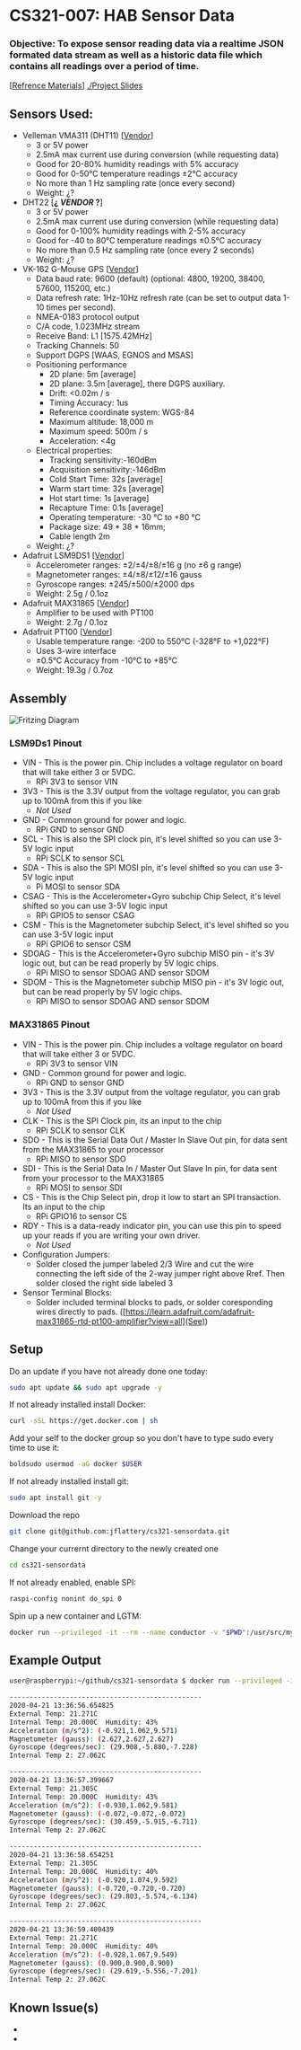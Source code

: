 # CS321-007: HAB Sensor Data
### Objective: To expose sensor reading data via a realtime JSON formated data stream as well as a historic data file which contains all readings over a period of time.
[[Refrence Materials](references.md)] [./Project Slides](./AeroHAB6-Overview.pdf)

## Sensors Used:
* Velleman VMA311 (DHT11) [[Vendor](https://www.microcenter.com/product/613629/velleman-dht11-digital-temperature-humidity-sensor-module-for-arduino)]
  * 3 or 5V power
  * 2.5mA max current use during conversion (while requesting data)
  * Good for 20-80% humidity readings with 5% accuracy
  * Good for 0-50°C temperature readings ±2°C accuracy
  * No more than 1 Hz sampling rate (once every second)
  * Weight: ¿?
* DHT22 [**¿ _VENDOR_ ?**]
  * 3 or 5V power
  * 2.5mA max current use during conversion (while requesting data)
  * Good for 0-100% humidity readings with 2-5% accuracy
  * Good for -40 to 80°C temperature readings ±0.5°C accuracy
  * No more than 0.5 Hz sampling rate (once every 2 seconds)
  * Weight: ¿?
* VK-162 G-Mouse GPS [[Vendor](https://www.amazon.com/gp/product/B078Y52FGQ)]
  * Data baud rate: 9600 (default) (optional: 4800, 19200, 38400, 57600, 115200, etc.) 
  * Data refresh rate: 1Hz-10Hz refresh rate (can be set to output data 1-10 times per second). 
  * NMEA-0183 protocol output 
  * C/A code, 1.023MHz stream
  * Receive Band: L1 [1575.42MHz]
  * Tracking Channels: 50
  * Support DGPS [WAAS, EGNOS and MSAS]
  * Positioning performance
    * 2D plane: 5m [average]
    * 2D plane: 3.5m [average], there DGPS auxiliary.
    * Drift: <0.02m / s
    * Timing Accuracy: 1us
    * Reference coordinate system: WGS-84
    * Maximum altitude: 18,000 m
    * Maximum speed: 500m / s
    * Acceleration: <4g
  * Electrical properties:
    * Tracking sensitivity:-160dBm
    * Acquisition sensitivity:-146dBm
    * Cold Start Time: 32s [average]
    * Warm start time: 32s [average]
    * Hot start time: 1s [average]
    * Recapture Time: 0.1s [average]
    * Operating temperature: -30 ℃ to +80 ℃
    * Package size:  49 * 38 * 16mm;
    * Cable length 2m
  * Weight: ¿?
* Adafruit LSM9DS1 [[Vendor](https://www.adafruit.com/product/3387)]
  * Accelerometer ranges: ±2/±4/±8/±16 g (no ±6 g range)
  * Magnetometer ranges: ±4/±8/±12/±16 gauss
  * Gyroscope ranges: ±245/±500/±2000 dps
  * Weight: 2.5g / 0.1oz 
* Adafruit MAX31865 [[Vendor](https://www.adafruit.com/product/3328)]
  * Amplifier to be used with PT100
  * Weight: 2.7g / 0.1oz 
* Adafruit PT100 [[Vendor](https://www.adafruit.com/product/3290)]
  * Usable temperature range: -200 to 550°C (-328°F to +1,022°F)
  * Uses 3-wire interface
  * ±0.5°C Accuracy from -10°C to +85°C
  * Weight: 19.3g / 0.7oz 

## Assembly
![Fritzing Diagram](gpio-sensor-diagram.png)
### LSM9Ds1 Pinout
  * VIN - This is the power pin. Chip includes a voltage regulator on board that will take either 3 or 5VDC.
    * RPi 3V3 to sensor VIN
  * 3V3 - This is the 3.3V output from the voltage regulator, you can grab up to 100mA from this if you like
    * _Not Used_
  * GND - Common ground for power and logic.
    * RPi GND to sensor GND
  * SCL - This is also the SPI clock pin, it's level shifted so you can use 3-5V logic input
    * RPi SCLK to sensor SCL
  * SDA - This is also the SPI MOSI pin, it's level shifted so you can use 3-5V logic input
    * Pi MOSI to sensor SDA
  * CSAG - This is the Accelerometer+Gyro subchip Chip Select, it's level shifted so you can use 3-5V logic input
    * RPi GPIO5 to sensor CSAG
  * CSM - This is the Magnetometer subchip Select, it's level shifted so you can use 3-5V logic input
    * RPi GPIO6 to sensor CSM
  * SDOAG - This is the Accelerometer+Gyro subchip MISO pin - it's 3V logic out, but can be read properly by 5V logic chips.
    * RPi MISO to sensor SDOAG AND sensor SDOM
  * SDOM - This is the Magnetometer subchip MISO pin - it's 3V logic out, but can be read properly by 5V logic chips.
    * RPi MISO to sensor SDOAG AND sensor SDOM

### MAX31865 Pinout
  * VIN - This is the power pin. Chip includes a voltage regulator on board that will take either 3 or 5VDC.
    * RPi 3V3 to sensor VIN
  * GND - Common ground for power and logic.
    * RPi GND to sensor GND
  * 3V3 - This is the 3.3V output from the voltage regulator, you can grab up to 100mA from this if you like
    * _Not Used_
  * CLK - This is the SPI Clock pin, its an input to the chip
    * RPi SCLK to sensor CLK
  * SDO - This is the Serial Data Out / Master In Slave Out pin, for data sent from the MAX31865 to your processor
    * RPi MISO to sensor SDO
  * SDI - This is the Serial Data In / Master Out Slave In pin, for data sent from your processor to the MAX31865
    * RPi MOSI to sensor SDI
  * CS - This is the Chip Select pin, drop it low to start an SPI transaction. Its an input to the chip
    * RPi GPIO16 to sensor CS
  * RDY - This is a data-ready indicator pin, you can use this pin to speed up your reads if you are writing your own driver. 
    * _Not Used_
  * Configuration Jumpers: 
    * Solder closed the jumper labeled 2/3 Wire and cut the wire connecting the left side of the 2-way jumper right above Rref. Then solder closed the right side labeled 3
  * Sensor Terminal Blocks:
    * Solder included terminal blocks to pads, or solder coresponding wires directly to pads. ([https://learn.adafruit.com/adafruit-max31865-rtd-pt100-amplifier?view=all](See))

## Setup
Do an update if you have not already done one today:
```bash
sudo apt update && sudo apt upgrade -y
```
If not already installed install Docker:
```bash 
curl -sSL https://get.docker.com | sh
```
Add your self to the docker group so you don't have to type sudo every time to use it:
```bash
boldsudo usermod -aG docker $USER
```
If not already installed install git:
```bash
sudo apt install git -y
```
Download the repo
```bash
git clone git@github.com:jflattery/cs321-sensordata.git
```
Change your currernt directory to the newly created one
```bash
cd cs321-sensordata
```
If not already enabled, enable SPI:
```bash
raspi-config nonint do_spi 0
```
Spin up a new container and LGTM:
```bash
docker run --privileged -it --rm --name conductor -v "$PWD":/usr/src/myapp -w /usr/src/myapp circuit-python:latest python app/conductor.py
```
## Example Output
```bash
user@raspberrypi:~/github/cs321-sensordata $ docker run --privileged -it --rm --name conductor -v "$PWD":/usr/src/myapp -w /usr/src/myapp circuit-python:latest python app/conductor.py

------------------------------------------------
2020-04-21 13:36:56.654825
External Temp: 21.271C
Internal Temp: 20.000C  Humidity: 43%
Acceleration (m/s^2): (-0.921,1.062,9.571)
Magnetometer (gauss): (2.627,2.627,2.627)
Gyroscope (degrees/sec): (29.908,-5.880,-7.228)
Internal Temp 2: 27.062C

------------------------------------------------
2020-04-21 13:36:57.399667
External Temp: 21.305C
Internal Temp: 20.000C  Humidity: 43%
Acceleration (m/s^2): (-0.930,1.062,9.581)
Magnetometer (gauss): (-0.072,-0.072,-0.072)
Gyroscope (degrees/sec): (30.459,-5.915,-6.711)
Internal Temp 2: 27.062C

------------------------------------------------
2020-04-21 13:36:58.654251
External Temp: 21.305C
Internal Temp: 20.000C  Humidity: 40%
Acceleration (m/s^2): (-0.920,1.074,9.592)
Magnetometer (gauss): (-0.720,-0.720,-0.720)
Gyroscope (degrees/sec): (29.803,-5.574,-6.134)
Internal Temp 2: 27.062C

------------------------------------------------
2020-04-21 13:36:59.400439
External Temp: 21.271C
Internal Temp: 20.000C  Humidity: 40%
Acceleration (m/s^2): (-0.928,1.067,9.549)
Magnetometer (gauss): (0.900,0.900,0.900)
Gyroscope (degrees/sec): (29.619,-5.556,-7.201)
Internal Temp 2: 27.062C

```

## Known Issue(s)
  * 
  *
